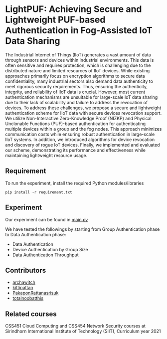 # LightPUF: Achieving Secure and Lightweight PUF-based Authentication in Fog-Assisted IoT Data Sharing

The Industrial Internet of Things (IIoT) generates a vast amount of data through sensors and devices within industrial environments. This data is often sensitive and requires protection, which is challenging due to the distributed nature and limited resources of IIoT devices. While existing approaches primarily focus on encryption algorithms to secure data confidentiality, many industrial sectors also demand data authenticity to meet rigorous security requirements. Thus, ensuring the authenticity, integrity, and reliability of IIoT data is crucial. However, most current authentication mechanisms are unsuitable for large-scale IoT data sharing due to their lack of scalability and failure to address the revocation of devices. To address these challenges, we propose a secure and lightweight authentication scheme for IIoT data with secure devices revocation support. We utilize Non-Interactive Zero-Knowledge Proof (NIZKP) and Physical Unclonable Functions (PUF)-based authentication for authenticating multiple devices within a group and the fog nodes. This approach minimizes communication costs while ensuring robust authentication in large-scale IIoT systems. In addition, we introduced algorithms for device revocation and discovery of rogue IoT devices. Finally, we implemented and evaluated our scheme, demonstrating its performance and effectiveness while maintaining lightweight resource usage.

## Requirement

To run the experiment, install the required Python modules/libraries

```
pip install -r requirement.txt
```

## Experiment

Our experiment can be found in [main.py](./main.py)

We have tested the followings by starting from Group Authentication phase to Data Authentication phase:

- Data Authentication
- Device Authentication by Group Size
- Data Authentication Throughput

## Contributors

- [archawitch](https://github.com/archawitch)
- [kittipattan](https://github.com/kittipattan)
- [PakaponRattanasrisuk](https://github.com/PakaponRattanasrisuk)
- [totalnoobatthis](https://github.com/totalnoobatthis)

## Related courses

CSS451 Cloud Computing and CSS454 Network Security courses at Sirindhorn International Institute of Technology (SIIT), Curriculum year 2021
